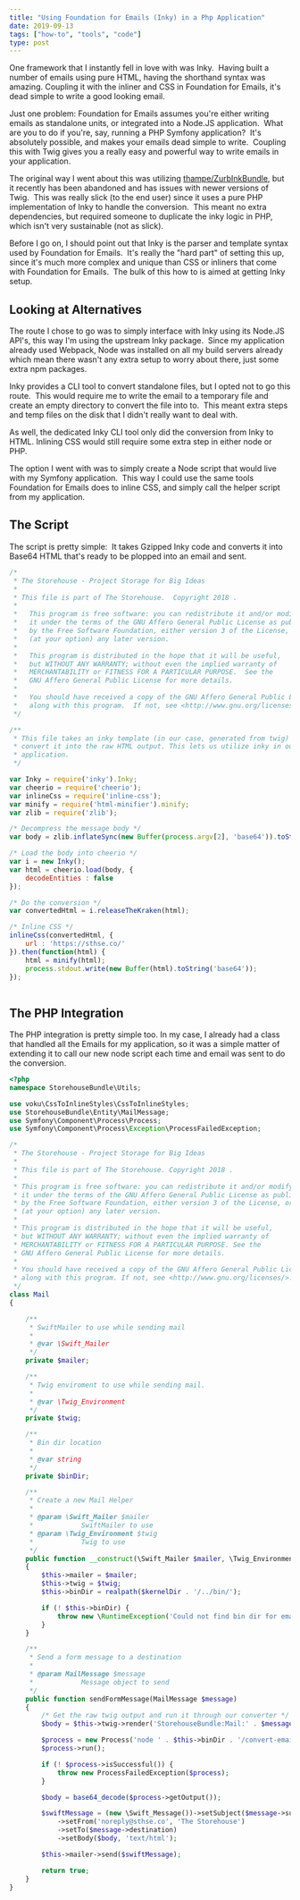 ```yaml
---
title: "Using Foundation for Emails (Inky) in a Php Application"
date: 2019-09-13
tags: ["how-to", "tools", "code"]
type: post
---
```


One framework that I instantly fell in love with was Inky.  Having built a
number of emails using pure HTML, having the shorthand syntax was amazing.
Coupling it with the inliner and CSS in Foundation for Emails, it's dead simple
to write a good looking email.

Just one problem: Foundation for Emails assumes you're either writing emails as
standalone units, or integrated into a Node.JS application.  What are you to do
if you're, say, running a PHP Symfony application?  It's absolutely possible,
and makes your emails dead simple to write.  Coupling this with Twig gives you a
really easy and powerful way to write emails in your application.

The original way I went about this was utilizing
[thampe/ZurbInkBundle](https://github.com/thampe/ZurbInkBundle), but it recently
has been abandoned and has issues with newer versions of Twig.  This was really
slick (to the end user) since it uses a pure PHP implementation of Inky to
handle the conversion.  This meant no extra dependencies, but required someone
to duplicate the inky logic in PHP, which isn't very sustainable (not as slick).

Before I go on, I should point out that Inky is the parser and template syntax
used by Foundation for Emails.  It's really the "hard part" of setting this up,
since it's much more complex and unique than CSS or inliners that come with
Foundation for Emails.  The bulk of this how to is aimed at getting Inky setup.

## Looking at Alternatives

The route I chose to go was to simply interface with Inky using its Node.JS
API's, this way I'm using the upstream Inky package.  Since my application
already used Webpack, Node was installed on all my build servers already which
mean there wasn't any extra setup to worry about there, just some extra npm
packages.

Inky provides a CLI tool to convert standalone files, but I opted not to go this
route.  This would require me to write the email to a temporary file and create
an empty directory to convert the file into to.  This meant extra steps and temp
files on the disk that I didn't really want to deal with.

As well, the dedicated Inky CLI tool only did the conversion from Inky to HTML.
Inlining CSS would still require some extra step in either node or PHP.

The option I went with was to simply create a Node script that would live with
my Symfony application.  This way I could use the same tools Foundation for
Emails does to inline CSS, and simply call the helper script from my
application.

## The Script

The script is pretty simple:  It takes Gzipped Inky code and converts it into
Base64 HTML that's ready to be plopped into an email and sent.

```js
/*
 * The Storehouse - Project Storage for Big Ideas
 *
 * This file is part of The Storehouse.  Copyright 2018 .
 *
 *   This program is free software: you can redistribute it and/or modify
 *   it under the terms of the GNU Affero General Public License as published
 *   by the Free Software Foundation, either version 3 of the License, or
 *   (at your option) any later version.
 *
 *   This program is distributed in the hope that it will be useful,
 *   but WITHOUT ANY WARRANTY; without even the implied warranty of
 *   MERCHANTABILITY or FITNESS FOR A PARTICULAR PURPOSE.  See the
 *   GNU Affero General Public License for more details.
 *
 *   You should have received a copy of the GNU Affero General Public License
 *   along with this program.  If not, see <http://www.gnu.org/licenses/>.
 */

/**
 * This file takes an inky template (in our case, generated from twig) and
 * convert it into the raw HTML output. This lets us utilize inky in our PHP
 * application.
 */

var Inky = require('inky').Inky;
var cheerio = require('cheerio');
var inlineCss = require('inline-css');
var minify = require('html-minifier').minify;
var zlib = require('zlib');

/* Decompress the message body */
var body = zlib.inflateSync(new Buffer(process.argv[2], 'base64')).toString();

/* Load the body into cheerio */
var i = new Inky();
var html = cheerio.load(body, {
    decodeEntities : false
});

/* Do the conversion */
var convertedHtml = i.releaseTheKraken(html);

/* Inline CSS */
inlineCss(convertedHtml, {
    url : 'https://sthse.co/'
}).then(function(html) {
    html = minify(html);
    process.stdout.write(new Buffer(html).toString('base64'));
});
﻿
```

## The PHP Integration

The PHP integration is pretty simple too.  In my case, I already had a class
that handled all the Emails for my application, so it was a simple matter of
extending it to call our new node script each time and email was sent to do the
conversion.

```php
<?php
namespace StorehouseBundle\Utils;

use voku\CssToInlineStyles\CssToInlineStyles;
use StorehouseBundle\Entity\MailMessage;
use Symfony\Component\Process\Process;
use Symfony\Component\Process\Exception\ProcessFailedException;

/*
 * The Storehouse - Project Storage for Big Ideas
 *
 * This file is part of The Storehouse. Copyright 2018 .
 *
 * This program is free software: you can redistribute it and/or modify
 * it under the terms of the GNU Affero General Public License as published
 * by the Free Software Foundation, either version 3 of the License, or
 * (at your option) any later version.
 *
 * This program is distributed in the hope that it will be useful,
 * but WITHOUT ANY WARRANTY; without even the implied warranty of
 * MERCHANTABILITY or FITNESS FOR A PARTICULAR PURPOSE. See the
 * GNU Affero General Public License for more details.
 *
 * You should have received a copy of the GNU Affero General Public License
 * along with this program. If not, see <http://www.gnu.org/licenses/>.
 */
class Mail
{

    /**
     * SwiftMailer to use while sending mail
     *
     * @var \Swift_Mailer
     */
    private $mailer;

    /**
     * Twig enviroment to use while sending mail.
     *
     * @var \Twig_Environment
     */
    private $twig;

    /**
     * Bin dir location
     *
     * @var string
     */
    private $binDir;

    /**
     * Create a new Mail Helper
     *
     * @param \Swift_Mailer $mailer
     *            SwiftMailer to use
     * @param \Twig_Environment $twig
     *            Twig to use
     */
    public function __construct(\Swift_Mailer $mailer, \Twig_Environment $twig, $kernelDir)
    {
        $this->mailer = $mailer;
        $this->twig = $twig;
        $this->binDir = realpath($kernelDir . '/../bin/');

        if (! $this->binDir) {
            throw new \RuntimeException('Could not find bin dir for email conversion script!');
        }
    }

    /**
     * Send a form message to a destination
     *
     * @param MailMessage $message
     *            Message object to send
     */
    public function sendFormMessage(MailMessage $message)
    {
        /* Get the raw twig output and run it through our converter */
        $body = $this->twig->render('StorehouseBundle:Mail:' . $message->template . '.html.twig', $message->data);

        $process = new Process('node ' . $this->binDir . '/convert-email.js "' . base64_encode(gzcompress($body)) . '"');
        $process->run();

        if (! $process->isSuccessful()) {
            throw new ProcessFailedException($process);
        }

        $body = base64_decode($process->getOutput());

        $swiftMessage = (new \Swift_Message())->setSubject($message->subject)
            ->setFrom('noreply@sthse.co', 'The Storehouse')
            ->setTo($message->destination)
            ->setBody($body, 'text/html');

        $this->mailer->send($swiftMessage);

        return true;
    }
}
```
